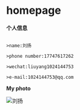 # homepage 

**个人信息**

```

>name:刘扬

>phone number:17747617262

>wechat:liuyang1024144753

>e-mail:1024144753@qq.com

```

**My photo**

![刘扬](https://github.com/1024144753/homepage/blob/master/1.jpg)
